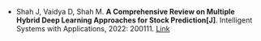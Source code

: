 * Shah J, Vaidya D, Shah M. <b>A Comprehensive Review on Multiple Hybrid Deep Learning Approaches for Stock Prediction[J]</b>. Intelligent Systems with Applications, 2022: 200111. [Link](https://www.sciencedirect.com/science/article/pii/S2667305322000497)
